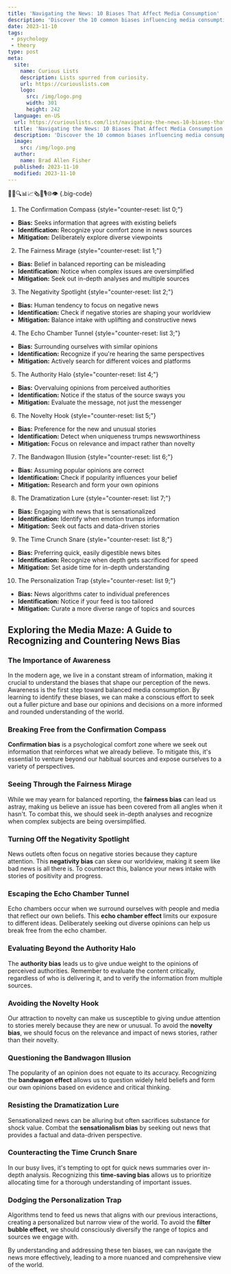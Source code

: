 ```yaml
---
title: 'Navigating the News: 10 Biases That Affect Media Consumption'
description: 'Discover the 10 common biases influencing media consumption. Enhance your understanding of news and become a more curious and informed consumer.'
date: 2023-11-10
tags:
 - psychology
 - theory
type: post
meta:
  site:
    name: Curious Lists
    description: Lists spurred from curiosity.
    url: https://curiouslists.com
    logo:
      src: /img/logo.png
      width: 301
      height: 242
  language: en-US
  url: https://curiouslists.com/list/navigating-the-news-10-biases-that-affect-media-consumption
  title: 'Navigating the News: 10 Biases That Affect Media Consumption'
  description: 'Discover the 10 common biases influencing media consumption. Enhance your understanding of news and become a more curious and informed consumer.'
  image:
    src: /img/logo.png
  author:
    name: Brad Allen Fisher
  published: 2023-11-10
  modified: 2023-11-10
---
```



📰🤔🔍📊📈🗞️🧐🎙️🌐👁️ {.big-code}

1. The Confirmation Compass {style="counter-reset: list 0;"}
  - **Bias:** Seeks information that agrees with existing beliefs
  - **Identification:** Recognize your comfort zone in news sources
  - **Mitigation:** Deliberately explore diverse viewpoints

2. The Fairness Mirage {style="counter-reset: list 1;"}
  - **Bias:** Belief in balanced reporting can be misleading
  - **Identification:** Notice when complex issues are oversimplified
  - **Mitigation:** Seek out in-depth analyses and multiple sources

3. The Negativity Spotlight {style="counter-reset: list 2;"}
  - **Bias:** Human tendency to focus on negative news
  - **Identification:** Check if negative stories are shaping your worldview
  - **Mitigation:** Balance intake with uplifting and constructive news

4. The Echo Chamber Tunnel {style="counter-reset: list 3;"}
  - **Bias:** Surrounding ourselves with similar opinions
  - **Identification:** Recognize if you're hearing the same perspectives
  - **Mitigation:** Actively search for different voices and platforms

5. The Authority Halo {style="counter-reset: list 4;"}
  - **Bias:** Overvaluing opinions from perceived authorities
  - **Identification:** Notice if the status of the source sways you
  - **Mitigation:** Evaluate the message, not just the messenger

6. The Novelty Hook {style="counter-reset: list 5;"}
  - **Bias:** Preference for the new and unusual stories
  - **Identification:** Detect when uniqueness trumps newsworthiness
  - **Mitigation:** Focus on relevance and impact rather than novelty

7. The Bandwagon Illusion {style="counter-reset: list 6;"}
  - **Bias:** Assuming popular opinions are correct
  - **Identification:** Check if popularity influences your belief
  - **Mitigation:** Research and form your own opinions

8. The Dramatization Lure {style="counter-reset: list 7;"}
  - **Bias:** Engaging with news that is sensationalized
  - **Identification:** Identify when emotion trumps information
  - **Mitigation:** Seek out facts and data-driven stories

9. The Time Crunch Snare {style="counter-reset: list 8;"}
  - **Bias:** Preferring quick, easily digestible news bites
  - **Identification:** Recognize when depth gets sacrificed for speed
  - **Mitigation:** Set aside time for in-depth understanding

10. The Personalization Trap {style="counter-reset: list 9;"}
  - **Bias:** News algorithms cater to individual preferences
  - **Identification:** Notice if your feed is too tailored
  - **Mitigation:** Curate a more diverse range of topics and sources


## Exploring the Media Maze: A Guide to Recognizing and Countering News Bias

### The Importance of Awareness
In the modern age, we live in a constant stream of information, making it crucial to understand the biases that shape our perception of the news. Awareness is the first step toward balanced media consumption. By learning to identify these biases, we can make a conscious effort to seek out a fuller picture and base our opinions and decisions on a more informed and rounded understanding of the world.

### Breaking Free from the Confirmation Compass
**Confirmation bias** is a psychological comfort zone where we seek out information that reinforces what we already believe. To mitigate this, it's essential to venture beyond our habitual sources and expose ourselves to a variety of perspectives.

### Seeing Through the Fairness Mirage
While we may yearn for balanced reporting, the **fairness bias** can lead us astray, making us believe an issue has been covered from all angles when it hasn't. To combat this, we should seek in-depth analyses and recognize when complex subjects are being oversimplified.

### Turning Off the Negativity Spotlight
News outlets often focus on negative stories because they capture attention. This **negativity bias** can skew our worldview, making it seem like bad news is all there is. To counteract this, balance your news intake with stories of positivity and progress.

### Escaping the Echo Chamber Tunnel
Echo chambers occur when we surround ourselves with people and media that reflect our own beliefs. This **echo chamber effect** limits our exposure to different ideas. Deliberately seeking out diverse opinions can help us break free from the echo chamber.

### Evaluating Beyond the Authority Halo
The **authority bias** leads us to give undue weight to the opinions of perceived authorities. Remember to evaluate the content critically, regardless of who is delivering it, and to verify the information from multiple sources.

### Avoiding the Novelty Hook
Our attraction to novelty can make us susceptible to giving undue attention to stories merely because they are new or unusual. To avoid the **novelty bias**, we should focus on the relevance and impact of news stories, rather than their novelty.

### Questioning the Bandwagon Illusion
The popularity of an opinion does not equate to its accuracy. Recognizing the **bandwagon effect** allows us to question widely held beliefs and form our own opinions based on evidence and critical thinking.

### Resisting the Dramatization Lure
Sensationalized news can be alluring but often sacrifices substance for shock value. Combat the **sensationalism bias** by seeking out news that provides a factual and data-driven perspective.

### Counteracting the Time Crunch Snare
In our busy lives, it's tempting to opt for quick news summaries over in-depth analysis. Recognizing this **time-saving bias** allows us to prioritize allocating time for a thorough understanding of important issues.

### Dodging the Personalization Trap
Algorithms tend to feed us news that aligns with our previous interactions, creating a personalized but narrow view of the world. To avoid the **filter bubble effect**, we should consciously diversify the range of topics and sources we engage with.

By understanding and addressing these ten biases, we can navigate the news more effectively, leading to a more nuanced and comprehensive view of the world.